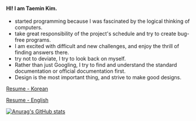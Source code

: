 <!---
paran3/paran3 is a ✨ special ✨ repository because its `README.md` (this file) appears on your GitHub profile.
You can click the Preview link to take a look at your changes.
--->

#### HI! I am Taemin Kim.
- started programming because I was fascinated by the logical thinking of computers.
- take great responsibility of the project's schedule and try to create bug-free programs.
- I am excited with difficult and new challenges, and enjoy the thrill of finding answers there.
- try not to deviate, I try to look back on myself.
- Rather than just Googling, I try to find and understand the standard documentation or official documentation first.
- Design is the most important thing, and strive to make good designs.

 [Resume - Korean](https://paran3.notion.site/1526ae9ffae14b7d9ca8730abbf09f02)
     
 [Resume - English](https://www.notion.so/paran3/This-is-Taemin-Kim-a-developer-who-finds-answers-in-places-where-there-are-no-answers-1f86cd77fe0e4ffebaabd1931df7ce0d)

[![Anurag's GitHub stats](https://github-readme-stats.vercel.app/api?username=paran3&theme=dracula)](https://github.com/anuraghazra/github-readme-stats)
